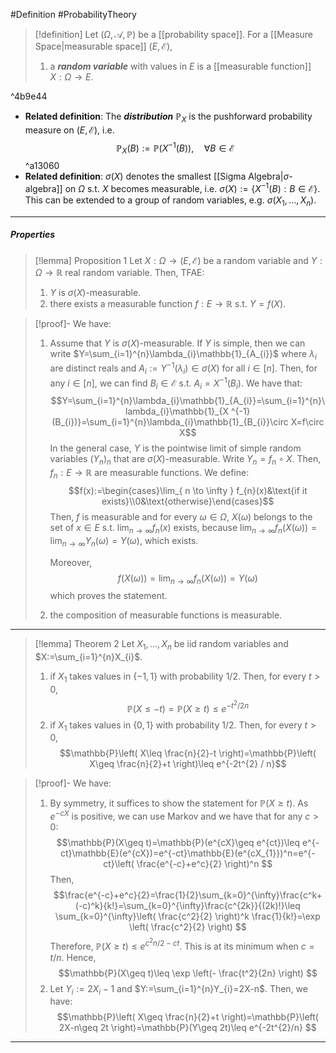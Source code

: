 #Definition #ProbabilityTheory 

> [!definition]
> Let $(\Omega,\mathcal{A},\mathbb{P})$ be a [[probability space]]. For a [[Measure Space|measurable space]]  $(E,\mathcal{E})$, 
> 1. a ***random variable*** with values in $E$ is a [[measurable function]] $X:\Omega\to E$.

^4b9e44

- **Related definition**: The ***distribution*** $\mathbb{P}_{X}$ is the pushforward probability measure on $(E,\mathcal{E})$, i.e. $$\mathbb{P}_{X}(B):=\mathbb{P}(X ^{-1}(B)),\quad \forall B\in \mathcal{E}$$ ^a13060
- **Related definition**: $\sigma(X)$ denotes the smallest [[Sigma Algebra|$\sigma$-algebra]] on $\Omega$ s.t. $X$ becomes measurable, i.e. $\sigma(X):=\{ X ^{-1}(B):B\in \mathcal{E} \}$. This can be extended to a group of random variables, e.g. $\sigma(X_{1},\dots,X_{n})$.
---
##### Properties
> [!lemma] Proposition 1 
> Let $X:\Omega\to(E,\mathcal{E})$ be a random variable and $Y:\Omega\to \mathbb{R}$ real random variable. Then, TFAE:
> 1. $Y$ is $\sigma(X)$-measurable.
> 2. there exists a measurable function $f: E\to \mathbb{R}$ s.t. $Y=f(X)$.

> [!proof]-
> We have:
> 1. Assume that $Y$ is $\sigma(X)$-measurable. If $Y$ is simple, then we can write $Y=\sum_{i=1}^{n}\lambda_{i}\mathbb{1}_{A_{i}}$ where $\lambda_{i}$ are distinct reals and $A_{i}:=Y^{-1}(\lambda_{i})\in \sigma(X)$ for all $i\in[n]$. Then, for any $i\in[n]$, we can find $B_{i}\in\mathcal{E}$ s.t. $A_{i}=X ^{-1}(B_{i})$. We have that: $$Y=\sum_{i=1}^{n}\lambda_{i}\mathbb{1}_{A_{i}}=\sum_{i=1}^{n}\lambda_{i}\mathbb{1}_{X ^{-1}(B_{i})}=\sum_{i=1}^{n}\lambda_{i}\mathbb{1}_{B_{i}}\circ X=f\circ X$$
>    In the general case, $Y$ is the pointwise limit of simple random variables $(Y_{n})_{n}$ that are $\sigma(X)$-measurable. Write $Y_{n}=f_{n}\circ X$. Then, $f_{n}: E\to \mathbb{R}$ are measurable functions. We define: $$f(x):=\begin{cases}\lim_{ n \to \infty } f_{n}(x)&\text{if it exists}\\0&\text{otherwise}\end{cases}$$Then, $f$ is measurable and for every $\omega\in \Omega$, $X(\omega)$ belongs to the set of $x\in E$ s.t. $\lim_{ n \to \infty }f_{n}(x)$ exists, because $\lim_{ n \to \infty }f_{n}(X(\omega))=\lim_{ n \to \infty }Y_{n}(\omega)=Y(\omega)$, which exists. 
>    
>    Moreover, $$f(X(\omega))=\lim_{ n \to \infty } f_{n}(X(\omega))=Y(\omega)$$which proves the statement.
>    
> 2. the composition of measurable functions is measurable.
---
> [!lemma] Theorem 2
> Let $X_{1},\dots,X_{n}$ be iid random variables and $X:=\sum_{i=1}^{n}X_{i}$.
> 1. if $X_{1}$ takes values in $\{ -1,1 \}$ with probability $1/2$. Then, for every $t>0$, $$\mathbb{P}(X\leq -t)=\mathbb{P}(X\geq t)\leq e^{-t^{2} / 2n}$$
> 2. if $X_{1}$ takes values in $\{ 0,1 \}$ with probability $1/2$. Then, for every $t>0$, $$\mathbb{P}\left( X\leq \frac{n}{2}-t \right)=\mathbb{P}\left( X\geq \frac{n}{2}+t \right)\leq e^{-2t^{2} / n}$$

> [!proof]-
> We have:
> 1. By symmetry, it suffices to show the statement for $\mathbb{P}(X\geq t)$. As $e^{-cX}$ is positive, we can use Markov and we have that for any $c>0$: $$\mathbb{P}(X\geq t)=\mathbb{P}(e^{cX}\geq e^{ct})\leq e^{-ct}\mathbb{E}(e^{cX})=e^{-ct}\mathbb{E}(e^{cX_{1}})^n=e^{-ct}\left( \frac{e^{-c}+e^c}{2} \right)^n $$Then, $$\frac{e^{-c}+e^c}{2}=\frac{1}{2}\sum_{k=0}^{\infty}\frac{c^k+(-c)^k}{k!}=\sum_{k=0}^{\infty}\frac{c^{2k}}{(2k)!}\leq \sum_{k=0}^{\infty}\left( \frac{c^2}{2} \right)^k \frac{1}{k!}=\exp \left( \frac{c^2}{2} \right) $$Therefore, $\mathbb{P}(X\geq t)\leq e^{c^2n / 2-ct}$. This is at its minimum when $c=t / n$. Hence, $$\mathbb{P}(X\geq t)\leq \exp \left(- \frac{t^2}{2n} \right) $$
> 2. Let $Y_{i}:=2X_{i} - 1$ and $Y:=\sum_{i=1}^{n}Y_{i}=2X-n$. Then, we have: $$\mathbb{P}\left( X\geq \frac{n}{2}+t \right)=\mathbb{P}\left( 2X-n\geq 2t \right)=\mathbb{P}(Y\geq 2t)\leq e^{-2t^{2}/n} $$
---
